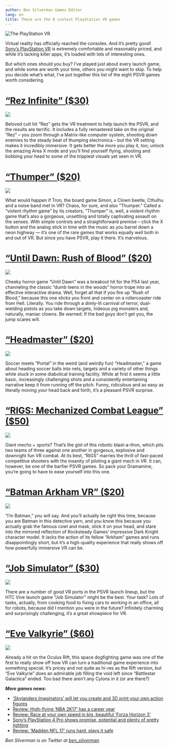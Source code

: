 ```yaml
---
author: Ben Silverman Games Editor
lang: en
title: These are the 8 coolest PlayStation VR games
---
```


![The PlayStation VR]

Virtual reality has officially reached the consoles. And it’s pretty good! [Sony’s PlayStation VR] is extremely comfortable and reasonably priced, and while it’s lacking killer apps, it’s loaded with lots of interesting ones.

But which ones should you buy? I’ve played just about every launch game, and while some are worth your time, others you might want to skip. To help you decide what’s what, I’ve put together this list of the eight PSVR games worth considering.

[“Rez Infinite” (\$30)]
=======================

![][1]

Beloved cult hit “Rez” gets the VR treatment to help launch the PSVR, and the results are terrific. It includes a fully remastered take on the original “Rez” – you zoom through a Matrix-like computer system, shooting down enemies to the steady beat of thumping electronica – but the VR setting makes it incredibly immersive. It gets better the more you play it, too; unlock the amazing Area X mode and you’ll find yourself flying, shooting and bobbing your head to some of the trippiest visuals yet seen in VR.

[“Thumper” (\$20)]
==================

![][2]

What would happen if Tron, the board game Simon, a Clown beetle, Cthulhu and a noise band met in VR? Chaos, for sure, and also “Thumper.” Called a “violent rhythm game” by its creators, “Thumper” is, well, a violent rhythm game that’s also a gorgeous, unsettling and totally captivating assault on the senses. With simple controls and a straightforward premise – click the X button and the analog stick in time with the music as you barrel down a neon highway — it’s one of the rare games that works equally well both in and out of VR. But since you have PSVR, play it there. It’s marvelous.

[“Until Dawn: Rush of Blood” (\$20)]
====================================

![][3]

Cheeky horror game “Until Dawn” was a breakout hit for the PS4 last year, channeling the classic “dumb teens in the woods” horror trope into an effective interactive drama. Well, forget all that if you fire up “Rush of Blood,” because this one sticks you front and center on a rollercoaster ride from Hell. Literally. You ride through a dimly-lit carnival of terror, dual-wielding pistols as you take down targets, hideous pig monsters and, naturally, maniac clowns. Be warned: If the bad guys don’t get you, the jump scares will.

[“Headmaster” (\$20)]
=====================

![][4]

Soccer meets “Portal” in the weird (and weirdly fun) “Headmaster,” a game about heading soccer balls into nets, targets and a variety of other things while stuck in some diabolical training facility. While at first it seems a little basic, increasingly challenging shots and a consistently entertaining narrative keep it from running off the pitch. Funny, ridiculous and as easy as literally moving your head back and forth, it’s a pleasant PSVR surprise.

[“RIGS: Mechanized Combat League” (\$50)]
=========================================

![][5]

Giant mechs + sports? That’s the gist of this robotic blast-a-thon, which pits two teams of three against one another in gorgeous, explosive and downright fun VR combat. At its best, “RIGS” marries the thrill of fast-paced competitive shooters with the insanity of piloting a giant mech in VR. It can, however, be one of the barfier PSVR games. So pack your Dramamine, you’re going to have to ease yourself into this one.

[“Batman Arkham VR” (\$20)]
===========================

![][6]

“I’m Batman,” you will say. And you’ll actually be right this time, because you are Batman in this detective yarn, and you know this because you actually grab the famous cowl and mask, stick it on your head, and stare into the mirrored reflection of Rocksteady Games’ impressive Dark Knight character model. It lacks the action of its fellow “Arkham” games and runs disappointingly short, but it’s a high-quality experience that really shows off how powerfully immersive VR can be.

[“Job Simulator” (\$30)]
========================

![][7]

There are a number of good VR ports in the PSVR launch lineup, but the HTC Vive launch game “Job Simulator” might be the best. Your task? Lots of tasks, actually, from cooking food to fixing cars to working in an office, all for robots, because did I mention you were in the future? Infinitely charming and surprisingly challenging, it’s a great showpiece for VR.

[“Eve Valkyrie” (\$60)]
=======================

![][8]

Already a hit on the Oculus Rift, this space dogfighting game was one of the first to really show off how VR can turn a traditional game experience into something special. It’s pricey and not quite as hi-res as the Rift version, but “Eve Valkyrie” does an admirable job filling the void left since “Battlestar Galactica” ended. Too bad there aren’t any Cylons in it (or are there?)

***More games news:***

-   [‘Skylanders Imaginators’ will let you create and 3D print your own action figures]
-   [Review: High-flying ‘NBA 2K17’ has a career year]
-   [Review: Race at your own speed in big, beautiful ‘Forza Horizon 3’]
-   [Sony’s PlayStation 4 Pro shows promise, potential and plenty of pretty lighting]
-   [Review: ‘Madden NFL 17’ runs hard, plays it safe]

*Ben Silverman is on Twitter at* [*ben\_silverman*]*.*

  [The PlayStation VR]: http://l1.yimg.com/ny/api/res/1.2/589noY9BZNdmsUUQf6L1AQ--/YXBwaWQ9aGlnaGxhbmRlcjtzbT0xO3c9NzQ0O2g9NjY5/http://media.zenfs.com/en/homerun/feed_manager_auto_publish_494/4406ef57dcb40376c513903b03bef048
  [Sony’s PlayStation VR]: http://finance.yahoo.com/news/review-playstation-vr-is-comfortable-and-affordable-but-lacks-must-have-games-165053851.html
  [“Rez Infinite” (\$30)]: https://www.playstation.com/en-us/games/rez-infinite-ps4/
  [1]: https://www.youtube.com/embed/YlDxEOwj5j8
  [“Thumper” (\$20)]: https://www.playstation.com/en-us/games/thumper-ps4/
  [2]: https://www.youtube.com/embed/gtPGX8i1Eaw
  [“Until Dawn: Rush of Blood” (\$20)]: https://www.playstation.com/en-us/games/until-dawn-rush-of-blood-ps4/
  [3]: https://www.youtube.com/embed/EL3svUfC8Ds
  [“Headmaster” (\$20)]: https://www.playstation.com/en-us/games/headmaster-ps4/
  [4]: https://www.youtube.com/embed/a7CSMKw1E7g
  [“RIGS: Mechanized Combat League” (\$50)]: https://www.playstation.com/en-us/games/rigs-mechanized-combat-league-ps4/
  [5]: https://www.youtube.com/embed/Rnqlf9EQ2zA
  [“Batman Arkham VR” (\$20)]: https://www.playstation.com/en-us/games/batman-arkham-vr-ps4/
  [6]: https://www.youtube.com/embed/eS4g0py16N8
  [“Job Simulator” (\$30)]: https://www.playstation.com/en-us/games/job-simulator-the-2050-archives-ps4/
  [7]: https://www.youtube.com/embed/3-iMlQIGH8Y
  [“Eve Valkyrie” (\$60)]: https://www.playstation.com/en-us/games/eve-valkyrie-ps4/
  [8]: https://www.youtube.com/embed/0KFHw12CTbo
  [‘Skylanders Imaginators’ will let you create and 3D print your own action figures]: https://www.yahoo.com/tech/skylanders-imaginators-will-let-you-create-and-3d-print-your-own-action-figure-143838550.html
  [Review: High-flying ‘NBA 2K17’ has a career year]: https://www.yahoo.com/tech/review-high-flying-nba-2k17-has-a-career-year-184135248.html
  [Review: Race at your own speed in big, beautiful ‘Forza Horizon 3’]: https://www.yahoo.com/tech/review-race-at-your-own-speed-in-big-beautiful-forza-horizon-3-195337170.html
  [Sony’s PlayStation 4 Pro shows promise, potential and plenty of pretty lighting]: https://www.yahoo.com/tech/sonys-playstation-4-pro-shows-promise-potential-161304037.html
  [Review: ‘Madden NFL 17’ runs hard, plays it safe]: https://www.yahoo.com/tech/review-madden-nfl-17-runs-000000394.html
  [*ben\_silverman*]: https://twitter.com/ben_silverman
